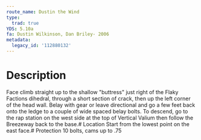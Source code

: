 ```yaml
---
route_name: Dustin the Wind
type:
  trad: true
YDS: 5.10a
fa: Dustin Wilkinson, Dan Briley- 2006
metadata:
  legacy_id: '112880132'
---
```

# Description
Face climb straight up to the shallow "buttress" just right of the Flaky Factions dihedral, through a short section of crack, then up the left corner of the head wall. Belay with gear or leave directional and go a few feet back onto the ledge to a couple of wide spaced belay bolts. To descend, go to the rap station on the west side at the top of Vertical Valium then follow the Breezeway back to the base.# Location
Start from the lowest point on the east face.# Protection
10 bolts, cams up to .75